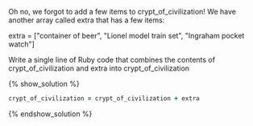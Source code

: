 Oh no, we forgot to add a few items to crypt_of_civilization! We have another
array called extra that has a few items:

extra = ["container of beer", "Lionel model train set", "Ingraham pocket watch"]

Write a single line of Ruby code that combines the contents of
crypt_of_civilization and extra into crypt_of_civilization

{% show_solution %}
```ruby
crypt_of_civilization = crypt_of_civilization + extra
```
{% endshow_solution %}
